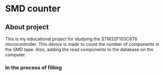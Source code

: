# SMD counter

## About project
  This is my educational project for studying the STM32F103C8T6 microcontroller. This device is made to count the number of components in the SMD tape. 
  Also, adding the read components to the database on the computer.
  
### In the process of filling
